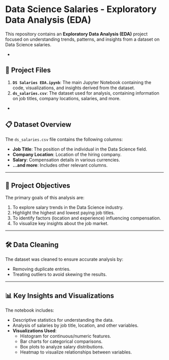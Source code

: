 # Data Science Salaries - Exploratory Data Analysis (EDA) 

This repository contains an **Exploratory Data Analysis (EDA)** project focused on understanding trends, patterns, and insights from a dataset on Data Science salaries. 

-

## 📁 Project Files

1. **`DS Salaries EDA.ipynb`**: The main Jupyter Notebook containing the code, visualizations, and insights derived from the dataset.
2. **`ds_salaries.csv`**: The dataset used for analysis, containing information on job titles, company locations, salaries, and more.

-

## 📋 Dataset Overview

The `ds_salaries.csv` file contains the following columns:
- **Job Title**: The position of the individual in the Data Science field.
- **Company Location**: Location of the hiring company.
- **Salary**: Compensation details in various currencies.
- **...and more**: Includes other relevant columns.

---

## 🚀 Project Objectives

The primary goals of this analysis are:
1. To explore salary trends in the Data Science industry.
2. Highlight the highest and lowest paying job titles.
3. To identify factors (location and experience) influencing compensation.
4. To visualize key insights about the job market.

---

## 🛠️ Data Cleaning

The dataset was cleaned to ensure accurate analysis by:
- Removing duplicate entries.
- Treating outliers to avoid skewing the results.

---

## 📊 Key Insights and Visualizations

The notebook includes:
- Descriptive statistics for understanding the data.
- Analysis of salaries by job title, location, and other variables.
- **Visualizations Used**:
  - Histogram for continuous/numeric features.
  - Bar charts for categorical comparisons.
  - Box plots to analyze salary distributions.
  - Heatmap to visualize relationships between variables.
 
    
